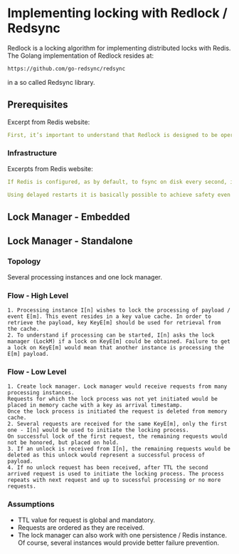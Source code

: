 # Implementing locking with Redlock / Redsync
Redlock is a locking algorithm for implementing distributed locks with Redis.  
The Golang implementation of Redlock resides at:
```html
https://github.com/go-redsync/redsync
```
in a so called Redsync library.

## Prerequisites
Excerpt from Redis website:
```yaml
First, it’s important to understand that Redlock is designed to be operated over a minimum of 3 machines with independent Redis instances. This avoids any single-point of failure in your locking mechanism (which would be a deadlock on all resources!). The other point to understand is that, while the clocks do not need to be 100% synchronized, the clocks do need to function in the same way – e.g. time moves at precisely the same pace – 1 second on machine A is the same as 1 second on machine B.
```
### Infrastructure
Excerpts from Redis website:
```yaml
If Redis is configured, as by default, to fsync on disk every second, it is possible that after a restart our key is missing. In theory, if we want to guarantee the lock safety in the face of any kind of instance restart, we need to enable fsync=always in the persistence settings. This will affect performance due to the additional sync overhead.
```
```yaml
Using delayed restarts it is basically possible to achieve safety even without any kind of Redis persistence available, however note that this may translate into an availability penalty. For example if a majority of instances crash, the system will become globally unavailable for TTL (here globally means that no resource at all will be lockable during this time).
```
## Lock Manager - Embedded
## Lock Manager - Standalone
### Topology
Several processing instances and one lock manager.
### Flow - High Level
    1. Processing instance I[n] wishes to lock the processing of payload / event E[m]. This event resides in a key value cache. In order to retrieve the payload, key KeyE[m] should be used for retrieval from the cache.
    2. To understand if processing can be started, I[n] asks the lock manager (LockM) if a lock on KeyE[m] could be obtained. Failure to get a lock on KeyE[m] would mean that another instance is processing the E[m] payload.
### Flow - Low Level
    1. Create lock manager. Lock manager would receive requests from many processing instances.  
    Requests for which the lock process was not yet initiated would be placed in memory cache with a key as arrival timestamp.  
    Once the lock process is initiated the request is deleted from memory cache.
    2. Several requests are received for the same KeyE[m], only the first one - I[n] would be used to initiate the locking process.  
    On successful lock of the first request, the remaining requests would not be honored, but placed on hold.  
    3. If an unlock is received from I[n], the remaining requests would be deleted as this unlock would represent a successful process of payload.
    4. If no unlock request has been received, after TTL the second arrived request is used to initiate the locking process. The process repeats with next request and up to sucessful processing or no more requests.
### Assumptions
- TTL value for request is global and mandatory.
- Requests are ordered as they are received.
- The lock manager can also work with one persistence / Redis instance. Of course, several instances would provide better failure prevention.